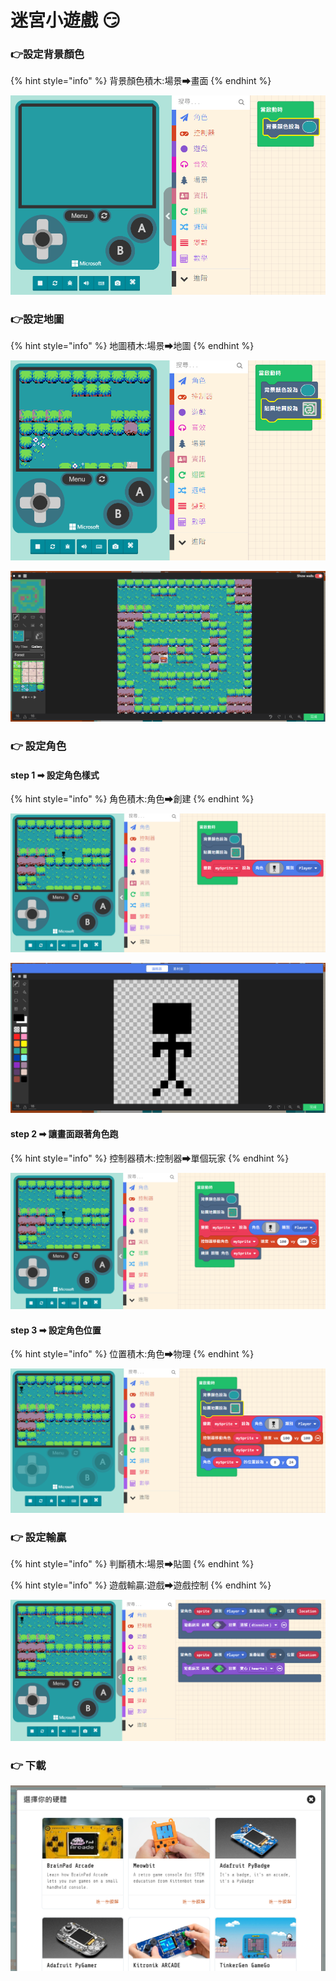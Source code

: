 # 迷宮小遊戲 😏

### 👉設定背景顏色

{% hint style="info" %}
背景顏色積木:場景➡畫面
{% endhint %}

![](.gitbook/assets/image%20%2812%29.png)

### 👉設定地圖

{% hint style="info" %}
地圖積木:場景➡地圖
{% endhint %}

![](.gitbook/assets/image%20%283%29.png)

![](.gitbook/assets/image%20%2817%29%20%281%29.png)

### 👉 設定角色

#### step 1 ➡ 設定角色樣式

{% hint style="info" %}
角色積木:角色➡創建
{% endhint %}

![](.gitbook/assets/image%20%2818%29.png)

![](.gitbook/assets/image%20%286%29.png)

#### step 2 ➡ 讓畫面跟著角色跑

{% hint style="info" %}
控制器積木:控制器➡單個玩家
{% endhint %}

![](.gitbook/assets/image%20%284%29.png)

#### step 3 ➡ 設定角色位置

{% hint style="info" %}
位置積木:角色➡物理
{% endhint %}

![](.gitbook/assets/image%20%2814%29.png)

### 👉 設定輸贏

{% hint style="info" %}
判斷積木:場景➡貼圖
{% endhint %}

{% hint style="info" %}
遊戲輸贏:遊戲➡遊戲控制
{% endhint %}

![](.gitbook/assets/image%20%2819%29.png)

### 👉 下載

![](.gitbook/assets/image%20%2815%29%20%281%29.png)

